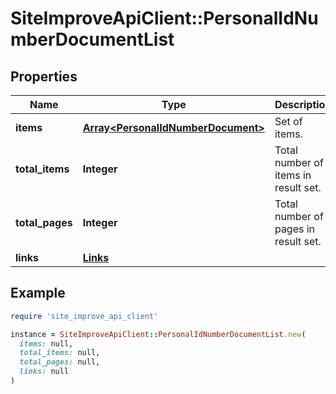 # SiteImproveApiClient::PersonalIdNumberDocumentList

## Properties

| Name | Type | Description | Notes |
| ---- | ---- | ----------- | ----- |
| **items** | [**Array&lt;PersonalIdNumberDocument&gt;**](PersonalIdNumberDocument.md) | Set of items. |  |
| **total_items** | **Integer** | Total number of items in result set. |  |
| **total_pages** | **Integer** | Total number of pages in result set. |  |
| **links** | [**Links**](Links.md) |  | [optional] |

## Example

```ruby
require 'site_improve_api_client'

instance = SiteImproveApiClient::PersonalIdNumberDocumentList.new(
  items: null,
  total_items: null,
  total_pages: null,
  links: null
)
```

